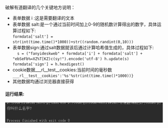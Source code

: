 破解有道翻译的几个关键地方说明：
- 表单数据 i :这是需要翻译的文本
- 表单数据 salt:是一个通过当前时间加上0-9的随机数计算得出的数字，具体运算过程如下:\
`formdata['salt'] = str(int(time.time()*1000))+str((random.randint(0,10)))`
- 表单数据sign:通过salt数据就该后通过计算哈希值生成的，具体过程如下:\
``  s = ("fanyideskweb" + formdata['i'] + formdata['salt'] + "ebSeFb%=XZ%T[KZ)c(sy!").encode('utf-8')
    h.update(s)
    formdata['sign'] = h.hexdigest()``
- cookie数据___rl__test__cookies:当前时间的毫秒数\
`___rl__test__cookies':'%s'%str(int(time.time()*1000))}`
- 其他数据均通过浏览器直接获得

#### 运行结果:
![运行结果](./运行结果.png "运行结果")
